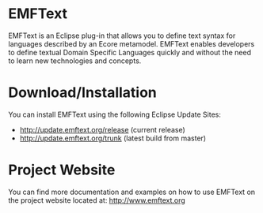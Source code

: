 # EMFText
EMFText is an Eclipse plug-in that allows you to define text syntax for languages described by an Ecore metamodel. EMFText enables developers to define textual Domain Specific Languages quickly and without the need to learn new technologies and concepts.

# Download/Installation
You can install EMFText using the following Eclipse Update Sites:

* http://update.emftext.org/release (current release)
* http://update.emftext.org/trunk (latest build from master)

# Project Website
You can find more documentation and examples on how to use EMFText on the project website located at: http://www.emftext.org
